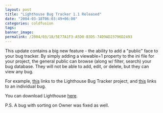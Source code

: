 ```yaml
---
layout: post
title: "Lighthouse Bug Tracker 1.1 Released"
date: "2004-03-18T06:03:49+06:00"
categories: coldfusion 
tags: 
banner_image: 
permalink: /2004/03/18/5E77A1F3-A5D0-B3D5-74D9AD23796D2493
---
```


This update contains a big new feature - the ability to add a "public" face to your bug tracker. By simply adding a viewable=1 property to the ini file for your project, the general public can browse (along w/ filter, search) your bug database. They will not be able to add, edit, or delete, but they can view any bug.

For example, <a href="http://www.camdenfamily.com/morpheus/bugtracker/view.cfm?bugtracker=lighthouse+bug+tracker">this</a> links to the Lighthouse Bug Tracker</a> project, and  <a href="http://www.camdenfamily.com/morpheus/bugtracker/bug.cfm?id=5E6F1896-D617-6E67-EE8BFE4FAAFC674B&bugtracker=lighthouse{% raw %}%20bug%{% endraw %}20tracker&view=1">this</a> links to an individual bug.

You can download Lighthouse <a href="http://www.camdenfamily.com/morpheus/downloads/bugtracker.zip">here</a>.

P.S. A bug with sorting on Owner was fixed as well.